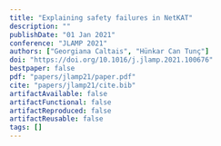 ```yaml
---
title: "Explaining safety failures in NetKAT"
description: ""
publishDate: "01 Jan 2021"
conference: "JLAMP 2021"
authors: ["Georgiana Caltais", "Hünkar Can Tunç"]
doi: "https://doi.org/10.1016/j.jlamp.2021.100676"
bestpaper: false
pdf: "papers/jlamp21/paper.pdf"
cite: "papers/jlamp21/cite.bib"
artifactAvailable: false
artifactFunctional: false
artifactReproduced: false
artifactReusable: false
tags: []
---
```

